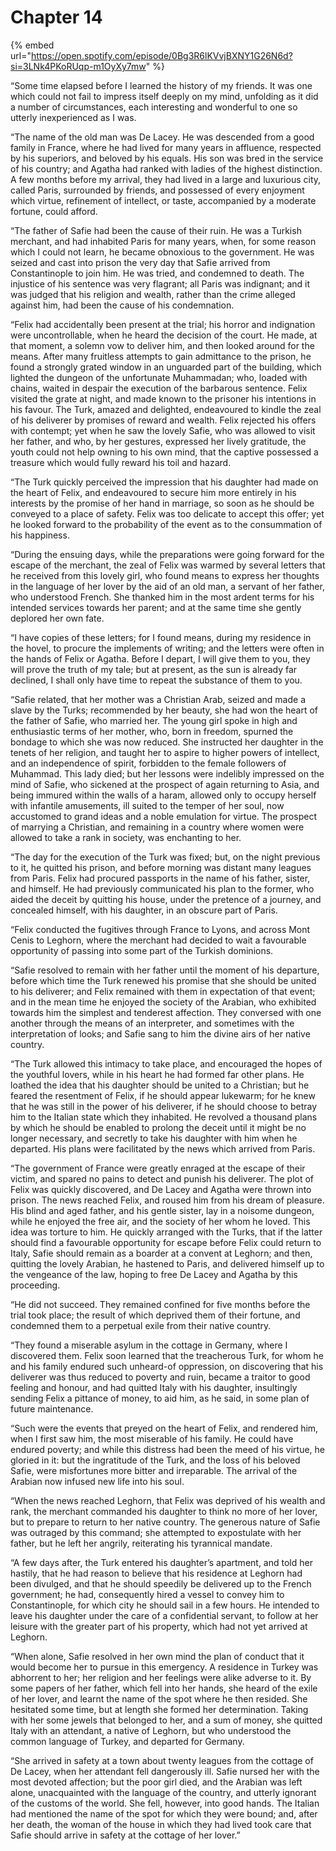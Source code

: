 # Chapter 14

{% embed url="https://open.spotify.com/episode/0Bg3R6lKVvjBXNY1G26N6d?si=3LNk4PKoRUqp-m1OyXy7mw" %}

“Some time elapsed before I learned the history of my friends. It was one which could not fail to impress itself deeply on my mind, unfolding as it did a number of circumstances, each interesting and wonderful to one so utterly inexperienced as I was.

“The name of the old man was De Lacey. He was descended from a good family in France, where he had lived for many years in affluence, respected by his superiors, and beloved by his equals. His son was bred in the service of his country; and Agatha had ranked with ladies of the highest distinction. A few months before my arrival, they had lived in a large and luxurious city, called Paris, surrounded by friends, and possessed of every enjoyment which virtue, refinement of intellect, or taste, accompanied by a moderate fortune, could afford.

“The father of Safie had been the cause of their ruin. He was a Turkish merchant, and had inhabited Paris for many years, when, for some reason which I could not learn, he became obnoxious to the government. He was seized and cast into prison the very day that Safie arrived from Constantinople to join him. He was tried, and condemned to death. The injustice of his sentence was very flagrant; all Paris was indignant; and it was judged that his religion and wealth, rather than the crime alleged against him, had been the cause of his condemnation.

“Felix had accidentally been present at the trial; his horror and indignation were uncontrollable, when he heard the decision of the court. He made, at that moment, a solemn vow to deliver him, and then looked around for the means. After many fruitless attempts to gain admittance to the prison, he found a strongly grated window in an unguarded part of the building, which lighted the dungeon of the unfortunate Muhammadan; who, loaded with chains, waited in despair the execution of the barbarous sentence. Felix visited the grate at night, and made known to the prisoner his intentions in his favour. The Turk, amazed and delighted, endeavoured to kindle the zeal of his deliverer by promises of reward and wealth. Felix rejected his offers with contempt; yet when he saw the lovely Safie, who was allowed to visit her father, and who, by her gestures, expressed her lively gratitude, the youth could not help owning to his own mind, that the captive possessed a treasure which would fully reward his toil and hazard.

“The Turk quickly perceived the impression that his daughter had made on the heart of Felix, and endeavoured to secure him more entirely in his interests by the promise of her hand in marriage, so soon as he should be conveyed to a place of safety. Felix was too delicate to accept this offer; yet he looked forward to the probability of the event as to the consummation of his happiness.

“During the ensuing days, while the preparations were going forward for the escape of the merchant, the zeal of Felix was warmed by several letters that he received from this lovely girl, who found means to express her thoughts in the language of her lover by the aid of an old man, a servant of her father, who understood French. She thanked him in the most ardent terms for his intended services towards her parent; and at the same time she gently deplored her own fate.

“I have copies of these letters; for I found means, during my residence in the hovel, to procure the implements of writing; and the letters were often in the hands of Felix or Agatha. Before I depart, I will give them to you, they will prove the truth of my tale; but at present, as the sun is already far declined, I shall only have time to repeat the substance of them to you.

“Safie related, that her mother was a Christian Arab, seized and made a slave by the Turks; recommended by her beauty, she had won the heart of the father of Safie, who married her. The young girl spoke in high and enthusiastic terms of her mother, who, born in freedom, spurned the bondage to which she was now reduced. She instructed her daughter in the tenets of her religion, and taught her to aspire to higher powers of intellect, and an independence of spirit, forbidden to the female followers of Muhammad. This lady died; but her lessons were indelibly impressed on the mind of Safie, who sickened at the prospect of again returning to Asia, and being immured within the walls of a haram, allowed only to occupy herself with infantile amusements, ill suited to the temper of her soul, now accustomed to grand ideas and a noble emulation for virtue. The prospect of marrying a Christian, and remaining in a country where women were allowed to take a rank in society, was enchanting to her.

“The day for the execution of the Turk was fixed; but, on the night previous to it, he quitted his prison, and before morning was distant many leagues from Paris. Felix had procured passports in the name of his father, sister, and himself. He had previously communicated his plan to the former, who aided the deceit by quitting his house, under the pretence of a journey, and concealed himself, with his daughter, in an obscure part of Paris.

“Felix conducted the fugitives through France to Lyons, and across Mont Cenis to Leghorn, where the merchant had decided to wait a favourable opportunity of passing into some part of the Turkish dominions.

“Safie resolved to remain with her father until the moment of his departure, before which time the Turk renewed his promise that she should be united to his deliverer; and Felix remained with them in expectation of that event; and in the mean time he enjoyed the society of the Arabian, who exhibited towards him the simplest and tenderest affection. They conversed with one another through the means of an interpreter, and sometimes with the interpretation of looks; and Safie sang to him the divine airs of her native country.

“The Turk allowed this intimacy to take place, and encouraged the hopes of the youthful lovers, while in his heart he had formed far other plans. He loathed the idea that his daughter should be united to a Christian; but he feared the resentment of Felix, if he should appear lukewarm; for he knew that he was still in the power of his deliverer, if he should choose to betray him to the Italian state which they inhabited. He revolved a thousand plans by which he should be enabled to prolong the deceit until it might be no longer necessary, and secretly to take his daughter with him when he departed. His plans were facilitated by the news which arrived from Paris.

“The government of France were greatly enraged at the escape of their victim, and spared no pains to detect and punish his deliverer. The plot of Felix was quickly discovered, and De Lacey and Agatha were thrown into prison. The news reached Felix, and roused him from his dream of pleasure. His blind and aged father, and his gentle sister, lay in a noisome dungeon, while he enjoyed the free air, and the society of her whom he loved. This idea was torture to him. He quickly arranged with the Turks, that if the latter should find a favourable opportunity for escape before Felix could return to Italy, Safie should remain as a boarder at a convent at Leghorn; and then, quitting the lovely Arabian, he hastened to Paris, and delivered himself up to the vengeance of the law, hoping to free De Lacey and Agatha by this proceeding.

“He did not succeed. They remained confined for five months before the trial took place; the result of which deprived them of their fortune, and condemned them to a perpetual exile from their native country.

“They found a miserable asylum in the cottage in Germany, where I discovered them. Felix soon learned that the treacherous Turk, for whom he and his family endured such unheard-of oppression, on discovering that his deliverer was thus reduced to poverty and ruin, became a traitor to good feeling and honour, and had quitted Italy with his daughter, insultingly sending Felix a pittance of money, to aid him, as he said, in some plan of future maintenance.

“Such were the events that preyed on the heart of Felix, and rendered him, when I first saw him, the most miserable of his family. He could have endured poverty; and while this distress had been the meed of his virtue, he gloried in it: but the ingratitude of the Turk, and the loss of his beloved Safie, were misfortunes more bitter and irreparable. The arrival of the Arabian now infused new life into his soul.

“When the news reached Leghorn, that Felix was deprived of his wealth and rank, the merchant commanded his daughter to think no more of her lover, but to prepare to return to her native country. The generous nature of Safie was outraged by this command; she attempted to expostulate with her father, but he left her angrily, reiterating his tyrannical mandate.

“A few days after, the Turk entered his daughter’s apartment, and told her hastily, that he had reason to believe that his residence at Leghorn had been divulged, and that he should speedily be delivered up to the French government; he had, consequently hired a vessel to convey him to Constantinople, for which city he should sail in a few hours. He intended to leave his daughter under the care of a confidential servant, to follow at her leisure with the greater part of his property, which had not yet arrived at Leghorn.

“When alone, Safie resolved in her own mind the plan of conduct that it would become her to pursue in this emergency. A residence in Turkey was abhorrent to her; her religion and her feelings were alike adverse to it. By some papers of her father, which fell into her hands, she heard of the exile of her lover, and learnt the name of the spot where he then resided. She hesitated some time, but at length she formed her determination. Taking with her some jewels that belonged to her, and a sum of money, she quitted Italy with an attendant, a native of Leghorn, but who understood the common language of Turkey, and departed for Germany.

“She arrived in safety at a town about twenty leagues from the cottage of De Lacey, when her attendant fell dangerously ill. Safie nursed her with the most devoted affection; but the poor girl died, and the Arabian was left alone, unacquainted with the language of the country, and utterly ignorant of the customs of the world. She fell, however, into good hands. The Italian had mentioned the name of the spot for which they were bound; and, after her death, the woman of the house in which they had lived took care that Safie should arrive in safety at the cottage of her lover.”

